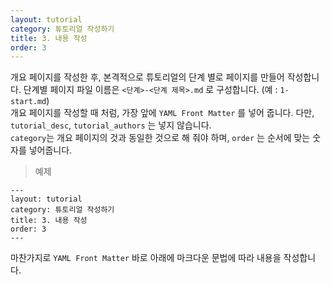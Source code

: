 ```yaml
---
layout: tutorial
category: 튜토리얼 작성하기
title: 3. 내용 작성
order: 3
---
```

개요 페이지를 작성한 후, 본격적으로 튜토리얼의 단계 별로 페이지를 만들어 작성합니다.
단계별 페이지 파일 이름은 `<단계>-<단계 제목>.md` 로 구성합니다. (예 : `1-start.md`)   
개요 페이지를 작성할 때 처럼, 가장 앞에 `YAML Front Matter` 를 넣어 줍니다.
다만, `tutorial_desc`, `tutorial_authors` 는 넣지 않습니다.   
`category`는 개요 페이지의 것과 동일한 것으로 해 줘야 하며, `order` 는 순서에 맞는 숫자를 넣어줍니다.

> 예제   

```
---
layout: tutorial
category: 튜토리얼 작성하기
title: 3. 내용 작성
order: 3
---
```

마찬가지로 `YAML Front Matter` 바로 아래에 마크다운 문법에 따라 내용을 작성합니다.
